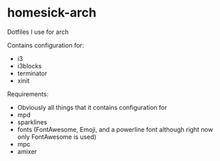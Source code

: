 homesick-arch
=============

Dotfiles I use for arch

Contains configuration for:
- i3
- i3blocks
- terminator
- xinit

Requirements:
- Obviously all things that it contains configuration for
- mpd
- sparklines
- fonts (FontAwesome, Emoji, and a powerline font although right now only FontAwesome is used)
- mpc
- amixer
